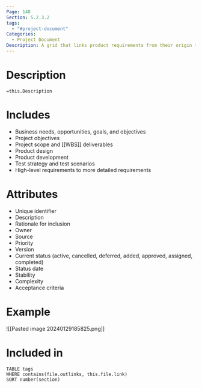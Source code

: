 ```yaml
---
Page: 148
Section: 5.2.3.2
tags:
  - "#project-document"
Categories:
  - Project Document
Description: A grid that links product requirements from their origin to the deliverables that satisfy them. Helps ensure that each requirement adds business value by linking it to the business and project objectives.
---
```

# Description
`=this.Description`
# Includes
- Business needs, opportunities, goals, and objectives
- Project objectives
- Project scope and [[WBS]] deliverables
- Product design
- Product development
- Test strategy and test scenarios  
- High-level requirements to more detailed requirements
# Attributes
- Unique identifier
- Description
- Rationale for inclusion
- Owner
- Source
- Priority
- Version
- Current status (active, cancelled, deferred, added, approved, assigned, completed)
- Status date
- Stability
- Complexity
- Acceptance criteria
# Example
![[Pasted image 20240129185825.png]]
# Included in
```dataview
TABLE tags
WHERE contains(file.outlinks, this.file.link)
SORT number(section)
```
